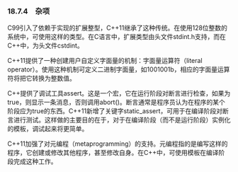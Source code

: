### 18.7.4　杂项

C99引入了依赖于实现的扩展整型，C++11继承了这种传统。在使用128位整数的系统中，可使用这样的类型。在C语言中，扩展类型由头文件stdint.h支持，而在C++中，为头文件cstdint。

C++11提供了一种创建用户自定义字面量的机制：字面量运算符（literal operator）。使用这种机制可定义二进制字面量，如1001001b，相应的字面量运算符将把它转换为整数值。

C++提供了调试工具assert。这是一个宏，它在运行阶段对断言进行检查，如果为true，则显示一条消息，否则调用abort()。断言通常是程序员认为在程序的某个阶段应为true的东西。C++11新增了关键字static_assert，可用于在编译阶段对断言进行测试。这样做的主要目的在于，对于在编译阶段（而不是运行阶段）实例化的模板，调试起来将更简单。

C++11加强了对元编程（metaprogramming）的支持。元编程指的是编写这样的程序，它创建或修改其他程序，甚至修改自身。在C++中，可使用模板在编译阶段完成这种工作。


